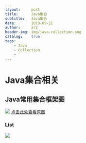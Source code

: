 ```yaml
---
layout:     post
title:      Java集合
subtitle:   Java集合
date:       2018-09-21
author:     ar2
header-img: img/java-collection.png
catalog: 	true
tags:
    - Java
    - Collection
    - 
---
```


# Java集合相关
## Java常用集合框架图

![](http://i.aracg.cc/img/java-collection.png)
[点击此处查看原图](http://i.aracg.cc/img/java-collection.png)

### List
![](http://i.aracg.cc/img/java-list.png)
